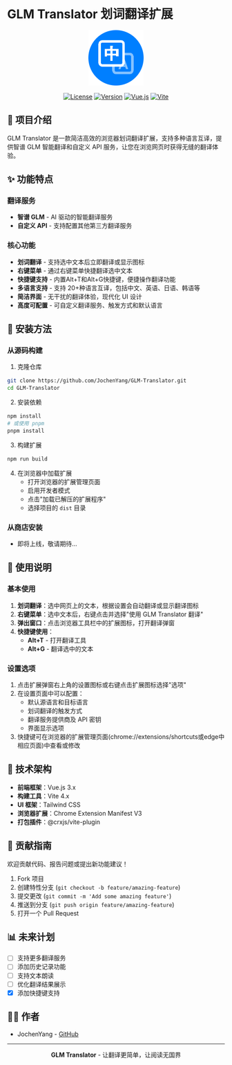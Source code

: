 # GLM Translator 划词翻译扩展

<div align="center">

![GLM Translator Logo](public/icons/icon128.png)

[![License](https://img.shields.io/badge/license-MIT-blue.svg)](LICENSE)
[![Version](https://img.shields.io/badge/version-1.1.0-brightgreen.svg)]()
[![Vue.js](https://img.shields.io/badge/Vue.js-3.x-4FC08D.svg?logo=vue.js)](https://vuejs.org/)
[![Vite](https://img.shields.io/badge/Vite-4.x-646CFF.svg?logo=vite)](https://vitejs.dev/)

</div>

## 📝 项目介绍

GLM Translator 是一款简洁高效的浏览器划词翻译扩展，支持多种语言互译，提供智谱 GLM 智能翻译和自定义 API 服务，让您在浏览网页时获得无缝的翻译体验。

## ✨ 功能特点

### 翻译服务

- **智谱 GLM** - AI 驱动的智能翻译服务
- **自定义 API** - 支持配置其他第三方翻译服务

### 核心功能

- **划词翻译** - 支持选中文本后立即翻译或显示图标
- **右键菜单** - 通过右键菜单快捷翻译选中文本
- **快捷键支持** - 内置Alt+T和Alt+G快捷键，便捷操作翻译功能
- **多语言支持** - 支持 20+种语言互译，包括中文、英语、日语、韩语等
- **简洁界面** - 无干扰的翻译体验，现代化 UI 设计
- **高度可配置** - 可自定义翻译服务、触发方式和默认语言

## 🔧 安装方法

### 从源码构建

1. 克隆仓库

```bash
git clone https://github.com/JochenYang/GLM-Translator.git
cd GLM-Translator
```

2. 安装依赖

```bash
npm install
# 或使用 pnpm
pnpm install
```

3. 构建扩展

```bash
npm run build
```

4. 在浏览器中加载扩展
   - 打开浏览器的扩展管理页面
   - 启用开发者模式
   - 点击"加载已解压的扩展程序"
   - 选择项目的 `dist` 目录

### 从商店安装

- 即将上线，敬请期待...

## 🚀 使用说明

### 基本使用

1. **划词翻译**：选中网页上的文本，根据设置会自动翻译或显示翻译图标
2. **右键菜单**：选中文本后，右键点击并选择"使用 GLM Translator 翻译"
3. **弹出窗口**：点击浏览器工具栏中的扩展图标，打开翻译弹窗
4. **快捷键使用**：
   - **Alt+T** - 打开翻译工具
   - **Alt+G** - 翻译选中的文本

### 设置选项

1. 点击扩展弹窗右上角的设置图标或右键点击扩展图标选择"选项"
2. 在设置页面中可以配置：
   - 默认源语言和目标语言
   - 划词翻译的触发方式
   - 翻译服务提供商及 API 密钥
   - 界面显示选项
3. 快捷键可在浏览器的扩展管理页面(chrome://extensions/shortcuts或edge中相应页面)中查看或修改

## 🔨 技术架构

- **前端框架**：Vue.js 3.x
- **构建工具**：Vite 4.x
- **UI 框架**：Tailwind CSS
- **浏览器扩展**：Chrome Extension Manifest V3
- **打包插件**：@crxjs/vite-plugin

## 👥 贡献指南

欢迎贡献代码、报告问题或提出新功能建议！

1. Fork 项目
2. 创建特性分支 (`git checkout -b feature/amazing-feature`)
3. 提交更改 (`git commit -m 'Add some amazing feature'`)
4. 推送到分支 (`git push origin feature/amazing-feature`)
5. 打开一个 Pull Request

## 📊 未来计划

- [ ] 支持更多翻译服务
- [ ] 添加历史记录功能
- [ ] 支持文本朗读
- [ ] 优化翻译结果展示
- [x] 添加快捷键支持

## 👨‍💻 作者

- JochenYang - [GitHub](https://github.com/JochenYang)

---

<div align="center">

**GLM Translator** - 让翻译更简单，让阅读无国界

</div>
